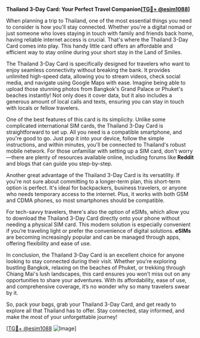 **Thailand 3-Day Card: Your Perfect Travel Companion[[TG💪+ @esim1088](https://t.me/s/esim1088)]**

When planning a trip to Thailand, one of the most essential things you need to consider is how you'll stay connected. Whether you're a digital nomad or just someone who loves staying in touch with family and friends back home, having reliable internet access is crucial. That's where the Thailand 3-Day Card comes into play. This handy little card offers an affordable and efficient way to stay online during your short stay in the Land of Smiles.

The Thailand 3-Day Card is specifically designed for travelers who want to enjoy seamless connectivity without breaking the bank. It provides unlimited high-speed data, allowing you to stream videos, check social media, and navigate using Google Maps with ease. Imagine being able to upload those stunning photos from Bangkok's Grand Palace or Phuket's beaches instantly! Not only does it cover data, but it also includes a generous amount of local calls and texts, ensuring you can stay in touch with locals or fellow travelers.

One of the best features of this card is its simplicity. Unlike some complicated international SIM cards, the Thailand 3-Day Card is straightforward to set up. All you need is a compatible smartphone, and you're good to go. Just pop it into your device, follow the simple instructions, and within minutes, you'll be connected to Thailand's robust mobile network. For those unfamiliar with setting up a SIM card, don't worry—there are plenty of resources available online, including forums like **Reddit** and blogs that can guide you step-by-step.

Another great advantage of the Thailand 3-Day Card is its versatility. If you're not sure about committing to a longer-term plan, this short-term option is perfect. It's ideal for backpackers, business travelers, or anyone who needs temporary access to the internet. Plus, it works with both GSM and CDMA phones, so most smartphones should be compatible.

For tech-savvy travelers, there's also the option of eSIMs, which allow you to download the Thailand 3-Day Card directly onto your phone without needing a physical SIM card. This modern solution is especially convenient if you’re traveling light or prefer the convenience of digital solutions. **eSIMs** are becoming increasingly popular and can be managed through apps, offering flexibility and ease of use.

In conclusion, the Thailand 3-Day Card is an excellent choice for anyone looking to stay connected during their visit. Whether you're exploring bustling Bangkok, relaxing on the beaches of Phuket, or trekking through Chiang Mai's lush landscapes, this card ensures you won’t miss out on any opportunities to share your adventures. With its affordability, ease of use, and comprehensive coverage, it’s no wonder why so many travelers swear by it.

So, pack your bags, grab your Thailand 3-Day Card, and get ready to explore all that Thailand has to offer. Stay connected, stay informed, and make the most of your unforgettable journey!

[[TG💪+ @esim1088](https://t.me/s/esim1088) ![Image](https://i.postimg.cc/Y0z9fWf4/image.png)]